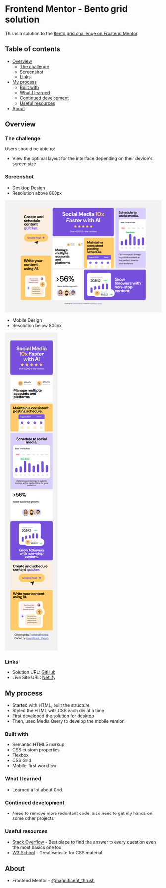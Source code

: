 # Frontend Mentor - Bento grid solution

This is a solution to the [Bento grid challenge on Frontend Mentor](https://www.frontendmentor.io/challenges/bento-grid-RMydElrlOj). 

## Table of contents

- [Overview](#overview)
  - [The challenge](#the-challenge) 
  - [Screenshot](#screenshot)
  - [Links](#links)
- [My process](#my-process)
  - [Built with](#built-with)
  - [What I learned](#what-i-learned)
  - [Continued development](#continued-development)
  - [Useful resources](#useful-resources)
- [About](#about)


## Overview

### The challenge

Users should be able to:

- View the optimal layout for the interface depending on their device's screen size

### Screenshot

- Desktop Design
- Resolution above 800px 

![](./screenshots/desktop-design.png)

- Mobile Design
- Resolution below 800px

![](./screenshots/mobile-design.png)

### Links

- Solution URL: [GitHub](https://github.com/nefariooo/Frontend_CH-2_Bento_Grid)
- Live Site URL: [Netlify](https://your-live-site-url.com)

## My process

- Started with HTML, built the structure
- Styled the HTML with CSS each div at a time
- First developed the solution for desktop
- Then, used Media Query to develop the mobile version

### Built with

- Semantic HTML5 markup
- CSS custom properties
- Flexbox
- CSS Grid
- Mobile-first workflow


### What I learned

- Learned a lot about Grid. 

### Continued development

- Need to remove more reduntant code, also need to get my hands on some other projects


### Useful resources

- [Stack Overflow](https://stackoverflow.com/questions) - Best place to find the answer to every question even the  most basics one too.
- [W3 School](https://www.w3schools.com/css/default.asp) - Great website for CSS material.

## About
- Frontend Mentor - [@magnificent_thrush](https://www.frontendmentor.io/profile/magnificentthrush)


